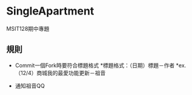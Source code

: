 # SingleApartment
MSIT128期中專題

## 規則
* Commit一個Fork時要符合標題格式
 *標題格式：（日期）標題－作者
 *ex. （12/4）商城我的最愛功能更新－祖音

* 通知祖音QQ
